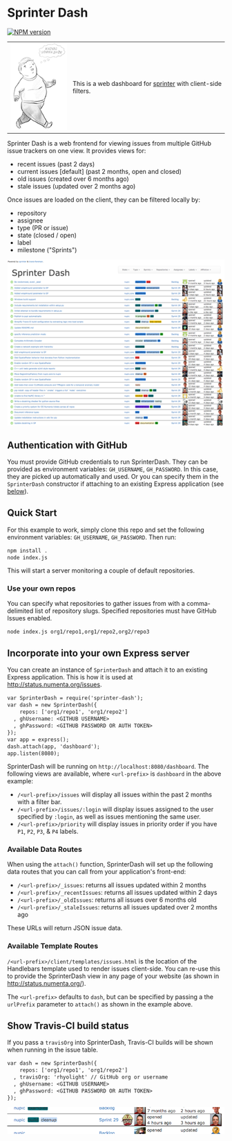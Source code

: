 # Sprinter Dash

[![NPM version](https://badge.fury.io/js/sprinter-dash.svg)](http://badge.fury.io/js/sprinter-dash)

<table>
<tr>
  <td>
    <img src="client/images/haters_gonna_hate_fast.gif"/>
  </td>
  <td>
    <p/>This is a web dashboard for <a href="https://github.com/rhyolight/sprinter.js">sprinter</a> with client-side filters.
  </td>
</tr>
</table>

Sprinter Dash is a web frontend for viewing issues from multiple GitHub issue trackers on one view. It provides views for:

- recent issues (past 2 days)
- current issues \[default\] (past 2 months, open and closed)
- old issues (created over 6 months ago)
- stale issues (updated over 2 months ago)

Once issues are loaded on the client, they can be filtered locally by:

- repository
- assignee
- type (PR or issue)
- state (closed / open)
- label
- milestone ("Sprints")

![Example image](client/images/dash-example.png)

## Authentication with GitHub

You must provide GitHub credentials to run SprinterDash. They can be provided as environment variables: `GH_USERNAME`, `GH_PASSWORD`. In this case, they are picked up automatically and used. Or you can specify them in the `SprinterDash` constructor if attaching to an existing Express application (see [below](#incorporate-into-your-own-express-server)).

## Quick Start

For this example to work, simply clone this repo and set the following environment variables: `GH_USERNAME`, `GH_PASSWORD`. Then run:

    npm install .
    node index.js

This will start a server monitoring a couple of default repositories.

### Use your own repos

You can specify what repositories to gather issues from with a comma-delimited list of repository slugs. Specified repositories must have GitHub Issues enabled.

    node index.js org1/repo1,org1/repo2,org2/repo3

## Incorporate into your own Express server

You can create an instance of `SprinterDash` and attach it to an existing Express application. This is how it is used at <http://status.numenta.org/issues>.

    var SprinterDash = require('sprinter-dash');
    var dash = new SprinterDash({
        repos: ['org1/repo1', 'org1/repo2']
      , ghUsername: <GITHUB USERNAME>
      , ghPassword: <GITHUB PASSWORD OR AUTH TOKEN>
    });
    var app = express();
    dash.attach(app, 'dashboard');
    app.listen(8080);

SprinterDash will be running on `http://localhost:8080/dashboard`. The following views are available, where `<url-prefix>` is `dashboard` in the above example:

- `/<url-prefix>/issues` will display all issues within the past 2 months with a filter bar.
- `/<url-prefix>/issues/:login` will display issues assigned to the user specified by `:login`, as well as issues mentioning the same user.
- `/<url-prefix>/priority` will display issues in priority order if you have `P1`, `P2`, `P3`, & `P4` labels. 

### Available Data Routes

When using the `attach()` function, SprinterDash will set up the following data routes that you can call from your application's front-end:

- `/<url-prefix>/_issues`: returns all issues updated within 2 months
- `/<url-prefix>/_recentIssues`: returns all issues updated within 2 days
- `/<url-prefix>/_oldIssues`: returns all issues over 6 months old
- `/<url-prefix>/_staleIssues`: returns all issues updated over 2 months ago

These URLs will return JSON issue data.

### Available Template Routes

`/<url-prefix>/client/templates/issues.html` is the location of the Handlebars template used to render issues client-side. You can re-use this to provide the SprinterDash view in any page of your website (as shown in <http://status.numenta.org/>). 

The `<url-prefix>` defaults to `dash`, but can be specified by passing a the `urlPrefix` parameter to `attach()` as shown in the example above.

## Show Travis-CI build status

If you pass a `travisOrg` into SprinterDash, Travis-CI builds will be shown when running in the issue table. 

    var dash = new SprinterDash({
        repos: ['org1/repo1', 'org1/repo2']
      , travisOrg: 'rhyolight' // GitHub org or username
      , ghUsername: <GITHUB USERNAME>
      , ghPassword: <GITHUB PASSWORD OR AUTH TOKEN>
    });

![Example Travis image](client/images/travis-example.png)
